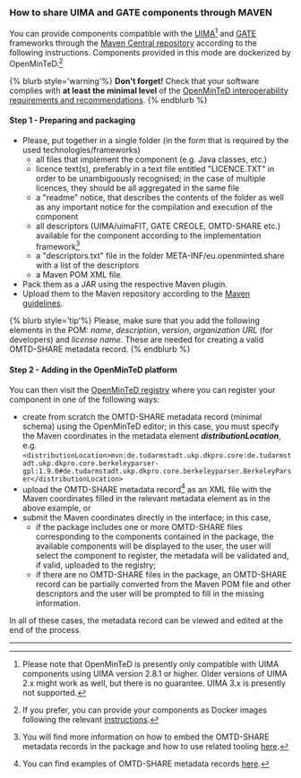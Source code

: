 ### How to share UIMA and GATE components through MAVEN

You can provide components compatible with the [UIMA](https://uima.apache.org/)[^1] and [GATE](https://gate.ac.uk/) frameworks through the [Maven Central repository](https://mvnrepository.com/) according to the following instructions. Components provided in this mode are dockerized by OpenMinTeD.[^2]

{% blurb style='warning'%}
**Don't forget!** Check that your software complies with **at least the minimal level** of the [OpenMinTeD interoperability requirements and recommendations](/guidelines_for_providers_of_sw_resources/how-to-make-your-components-interoperable.md).
{% endblurb %}

#### **Step 1 - Preparing and packaging**

* Please, put together in a single folder \(in the form that is required by the used technologies/frameworks\)
  * all files that implement the component \(e.g. Java classes, etc.\)
  * licence text\(s\), preferably in a text file entitled "LICENCE.TXT" in order to be unambiguously recognised; in the case of multiple licences, they should be all aggregated in the same file
  * a "readme" notice, that describes the contents of the folder as well as any important notice for the compilation and execution of the component
  * all descriptors \(UIMA/uimaFIT, GATE CREOLE, OMTD-SHARE etc.\) available for the component according to the implementation framework[^3]
  * a "descriptors.txt" file in the folder META-INF/eu.openminted.share with a list of the descriptors
  * a Maven POM XML file.
* Pack them as a JAR using the respective Maven plugin.
* Upload them to the Maven repository according to the [Maven guidelines](http://maven.apache.org/guides/mini/guide-central-repository-upload.html).

{% blurb style='tip'%}
Please, make sure that you add the following elements in the POM: _name_, _description_, _version_, _organization URL_ (for developers) and _license name_. These are needed for creating a valid OMTD-SHARE metadata record.
{% endblurb %}

#### **Step 2 - Adding in the OpenMinTeD platform**

You can then visit the [OpenMinTeD registry](https://services.openminted.eu/resourceRegistration/component) where you can register your component in one of the following ways:

* create from scratch the OMTD-SHARE metadata record \(minimal schema\) using the OpenMinTeD editor; in this case, you must specify the Maven coordinates in the metadata element _**distributionLocation**_, e.g. `<distributionLocation>mvn:de.tudarmstadt.ukp.dkpro.core:de.tudarmstadt.ukp.dkpro.core.berkeleyparser-gpl:1.9.0#de.tudarmstadt.ukp.dkpro.core.berkeleyparser.BerkeleyParser</distributionLocation>`
* upload the OMTD-SHARE metadata record[^4] as an XML file with the Maven coordinates filled in the relevant metadata element as in the above example, or
* submit the Maven coordinates directly in the interface; in this case, 
  * if the package includes one or more  OMTD-SHARE files corresponding to the components contained in the package, the available components will be displayed to the user, the user will select the component to register, the metadata will be validated and, if valid, uploaded to the registry; 
  * if there are no OMTD-SHARE files in the package, an OMTD-SHARE record can be partially converted from the Maven POM file and other descriptors and the user will be prompted to fill in the missing information.

In all of these cases, the metadata record can be viewed and edited at the end of the process.

---

[^1]: Please note that OpenMinTeD is presently only compatible with UIMA components using UIMA version 2.8.1 or higher. Older versions of UIMA 2.x might work as well, but there is no guarantee. UIMA 3.x is presently not supported.
[^2]: If you prefer, you can provide your components as Docker images following the  relevant [instructions](https://guidelines.openminted.eu/sharing-components-as-dockerised-images.html). 
[^3]: You will find more information on how to embed the OMTD-SHARE metadata records in the package and how to use related tooling [here](https://builds.openminted.eu/view/WP%205.2/job/OpenMinTeD%20SHARE%20Annotations/eu.openminted.share.annotations%24omtd-share-annotations-doc/doclinks/1/#sect_introduction).
[^4]: You can find examples of OMTD-SHARE metadata records [here](https://openminted.github.io/releases/omtd-share/3.0.2/).

